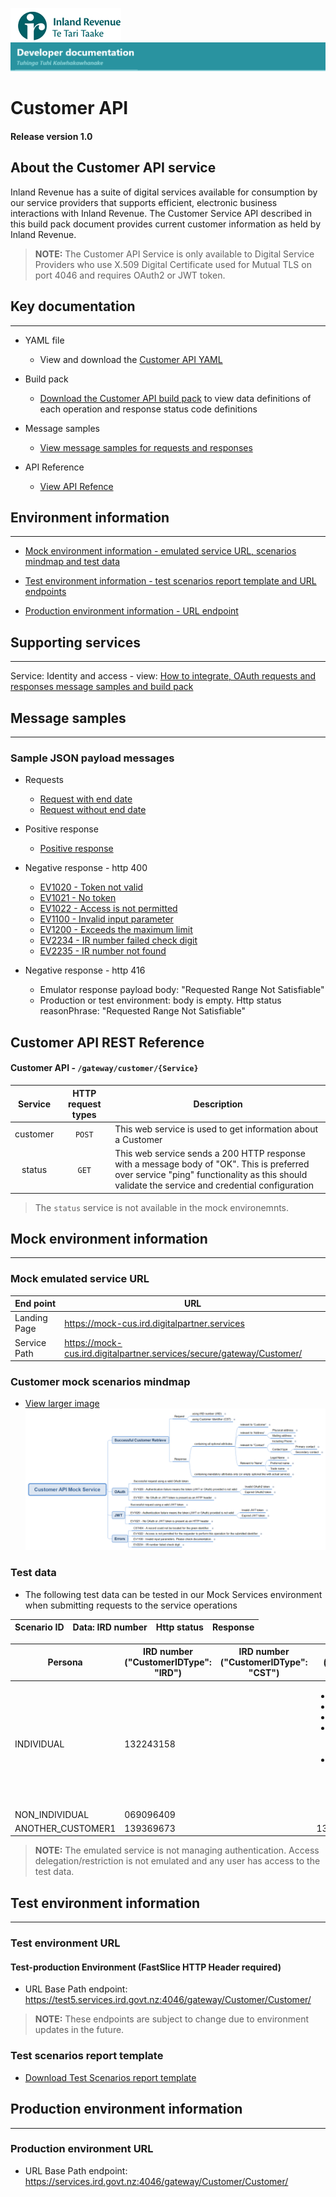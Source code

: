 
![IRD logo](../../Images/IRlogo.gif)
![Software Dev](../../Images/SoftwareDev.png)

# Customer API 

#### Release version 1.0

## About the Customer API service

Inland Revenue has a suite of digital services available for consumption by our service providers that supports efficient, electronic business interactions with Inland Revenue. 
The Customer Service API described in this build pack document provides current customer information as held by Inland Revenue. 

>**NOTE:** The Customer API Service is only available to Digital Service Providers who use X.509 Digital Certificate used for Mutual TLS on port 4046 and requires OAuth2 or JWT token.

## Key documentation
---
- YAML file
	- View and download the [Customer API YAML](Customer%20API%202020-07-16.yaml)

- Build pack 
	- [Download the Customer API build pack](Gateway%20Services%20Build%20pack%20-%20Customer%20API.pdf) to view data definitions of each operation and response status code definitions
	
- Message samples
	- [View message samples for requests and responses](#message-samples)
	
- API Reference	
	- [View API Refence](#Customer-API-REST-Reference)	

## Environment information
---
- [Mock environment information - emulated service URL, scenarios mindmap and test data](#mock-environment-information)

- [Test environment information - test scenarios report template and URL endpoints](#test-environment-information)

- [Production environment information - URL endpoint](#production-environment-information)

## Supporting services
---- 

Service: Identity and access - view: [How to integrate, OAuth requests and responses message samples and build pack](https://github.com/InlandRevenue/Gateway_Services-Access/tree/master/Identity%20and%20Access)

<a name="message-samples"></a>
## Message samples
----

### Sample JSON payload messages
* Requests
	* [Request with end date](sample%20messages/request_with_end_date.json)
	* [Request without end date](sample%20messages/request_without_end_date.json)
	
* Positive response
	* [Positive response](sample%20messages/response_positive_response.json)
	
* Negative response - http 400
	* [EV1020 - Token not valid](sample%20messages/response_EV1020_token_is_not_valid.json)
	* [EV1021 - No token](sample%20messages/response_EV1021_no_token.json)
	* [EV1022 - Access is not permitted](sample%20messages/response_EV1022_access_is_not_permitted.json)
	* [EV1100 - Invalid input parameter](sample%20messages/response_EV1100_invalid_input_parameter.json)
	* [EV1200 - Exceeds the maximum limit](sample%20messages/response_EV1200_exceed_the_max_limit.json)
	* [EV2234 - IR number failed check digit](sample%20messages/response_EV2234_IR_failed_check_digit.json)
	* [EV2235 - IR number not found](sample%20messages/response_EV2235_IR_not_found.json)
	
* Negative response - http 416
	* Emulator response payload body: "Requested Range Not Satisfiable"
	* Production or test environment: body is empty. Http status reasonPhrase: "Requested Range Not Satisfiable"

<a name="Customer-API-REST-Reference"></a>
## Customer API REST Reference

#### Customer API - `/gateway/customer/{Service}`
| Service | HTTP request types | Description | 
| :--: | :--: | -- |
| customer | `POST` | This web service is used to get information about a Customer |
| status | `GET` | This web service sends a 200 HTTP response with a message body of "OK". This is preferred over service "ping" functionality as this should validate the service and credential configuration |

> The `status` service is not available in the mock environemnts. 

<a name="mock-environment-information"></a>
## Mock environment information
---
### Mock emulated service URL
| End point|  URL|
|--|--|
 Landing Page | https://mock-cus.ird.digitalpartner.services
 Service Path | https://mock-cus.ird.digitalpartner.services/secure/gateway/Customer/|

### Customer mock scenarios mindmap

- [View larger image](../images/Customer%20API%20Mock%20Service.png)
![Mock Scenarios](../images/Customer%20API%20Mock%20Service.png)

### Test data

- The following test data can be tested in our Mock Services environment when submitting requests to the service operations


Scenario ID | Data: IRD number | Http status | Response 
--- | --- | --- | ---

| Persona | IRD number ("CustomerIDType": "IRD") | IRD number ("CustomerIDType": "CST")| IRD number ("CustomerIDType": "ACC")| Address ID|  ContactID | Name ID | Phone ID|
| --- | --- | --- | --- | --- | --- | --- | --- |
| INDIVIDUAL | 132243158 |  | <ul> <li>132243158FAM005</li><li>132243158GST004</li><li>132243158INC003</li><li>132243158DSB006 (For error BNK102 only)</li><li>132243158FBT005 (For errors BNK101, CNT101 and NAM101)</li></ul>| | | |
| NON_INDIVIDUAL |  069096409 | | | | | |		
| ANOTHER_CUSTOMER1 |  139369673 | | 139369673INC002	| 1004448885551| | |
 
 
 


> **NOTE:** The emulated service is not managing authentication. Access delegation/restriction is not emulated and any user has access to the test data.


<a name="test-environment-information"></a>
## Test environment information
---
### Test environment URL

#### Test-production Environment (FastSlice HTTP Header required)

* URL Base Path endpoint: https://test5.services.ird.govt.nz:4046/gateway/Customer/Customer/

>**NOTE:** These endpoints are subject to change due to environment updates in the future. 

### Test scenarios report template

- [Download Test Scenarios report template](Customer%20API-%20Test%20Report%20Template.docx)


<a name="production-environment-information"></a>
## Production environment information
---
### Production environment URL

* URL Base Path endpoint: https://services.ird.govt.nz:4046/gateway/Customer/Customer/
